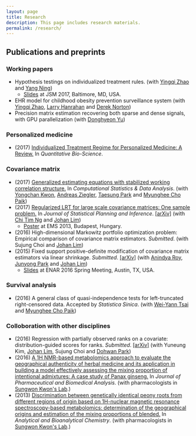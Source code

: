 ```yaml
---
layout: page
title: Research
description: This page includes research materials.
permalink: /research/
---
```


<!-- ## Research interests -->

<!-- Causal inference; machine learning; multivariate analysis; and optimization. -->

## Publications and preprints

### Working papers 

* Hypothesis testings on individualized treatment rules. (with [Yingqi Zhao](https://www.fredhutch.org/en/labs/profiles/zhao-yingqi.html) and [Yang Ning](http://yangning.stat.cornell.edu/))
	* [Slides](https://www.dropbox.com/s/1h7h7w5wgt4n58q/20170801_ITR_ver4.pdf?dl=0) at JSM 2017, Baltimore, MD, USA.
* EHR model for childhood obesity prevention surveillance system (with [Yingqi Zhao](https://www.fredhutch.org/en/labs/profiles/zhao-yingqi.html), [Larry Hanrahan](http://www.fammed.wisc.edu/directory/16844/) and [Derek Norton](https://www.biostat.wisc.edu/content/norton-derek))
* Precision matrix estimation recovering both sparse and dense signals, with GPU parallelization (with [Donghyeon Yu](https://sites.google.com/site/dhyeonyu/))

### Personalized medicine

* (2017) [Individualized Treatment Regime for Personalized Medicine: A Review.](https://doi.org/10.22283/qbs.2017.36.1.7) In *Quantitative Bio-Science*.

### Covariance matrix

* (2017) [Generalized estimating equations with stabilized working correlation structure.](https://doi.org/10.1016/j.csda.2016.08.016) In *Computational Statistics & Data Analysis*. (with [Yongchan Kwon](https://www.researchgate.net/profile/Yongchan_Kwon), [Andreas Ziegler](http://inflammation-at-interfaces.de/en/profile/members/members/andreas-ziegler), [Taesung Park](http://bibs.snu.ac.kr/) and [Myunghee Cho Paik](http://stat2.jnu.ac.kr/~mhcho/))
* (2017) [Regularized LRT for large scale covariance matrices: One sample problem.](https://doi.org/10.1016/j.jspi.2016.06.006) In *Journal of Statistical Planning and Inference*. [[arXiv]](https://arxiv.org/abs/1502.00384) (with [Chi Tim Ng](https://scholar.google.com.hk/citations?hl=zh-TW&user=91bnClD6VggC&view_op=list_works&sortby=pubdate) and [Johan Lim](https://stat.snu.ac.kr/johanlim/))
	* [Poster](https://www.dropbox.com/s/c8l354x81r5alu8/%ED%8F%AC%EC%8A%A4%ED%84%B0%280711%29.pdf?dl=0) at EMS 2013, Budapest, Hungary.
* (2016) High-dimensional Markowitz portfolio optimization problem: Empirical comparison of covariance matrix estimators. *Submitted*. (with Sujung Choi and [Johan Lim](https://stat.snu.ac.kr/johanlim/))
* (2015) Fixed support positive-definite modification of covariance matrix estimators via linear shrinkage. *Submitted*. [[arXiv]](http://arxiv.org/abs/1606.03814) (with [Anindya Roy](http://www.math.umbc.edu/~anindya/), [Junyong Park](http://www.math.umbc.edu/~junpark/) and [Johan Lim](https://stat.snu.ac.kr/johanlim/))
	* [Slides](https://www.dropbox.com/s/q33p9d25u9rc5rb/20160307_ENAR.pdf?dl=0) at ENAR 2016 Spring Meeting, Austin, TX, USA.

### Survival analysis

* (2016) A general class of quasi-independence tests for left-truncated right-censored data. Accepted by *Statistica Sinica*. (with [Wei-Yann Tsai](https://www.mailman.columbia.edu/people/our-faculty/wt5) and [Myunghee Cho Paik](http://stat2.jnu.ac.kr/~mhcho/))

### Colloboration with other disciplines

* (2016) Regression with partially observed ranks on a covariate: distribution-guided scores for ranks. *Submitted*. [[arXiv]](https://arxiv.org/abs/1701.01097) (with Yuneung Kim, [Johan Lim](https://stat.snu.ac.kr/johanlim/), Sujung Choi and [Dohwan Park](http://www.math.umbc.edu/people/parkD.htm))
* (2016) [A 1H NMR-based metabolomics approach to evaluate the geographical authenticity of herbal medicine and its application in building a model effectively assessing the mixing proportion of intentional admixtures: A case study of Panax ginseng.](https://doi.org/10.1016/j.jpba.2016.02.028) In *Journal of Pharmaceutical and Biomedical Analysis*. (with pharmacologists in [Sungwon Kwon's Lab](http://www.snupharm.ac.kr/swkwon/intex.asp).)
* (2013) [Discrimination between genetically identical peony roots from different regions of origin based on 1H-nuclear magnetic resonance spectroscopy-based metabolomics: determination of the geographical origins and estimation of the mixing proportions of blended.](https://doi.org/10.1007/s00216-013-7182-9) In *Analytical and Bioanalytical Chemistry*. (with pharmacologists in [Sungwon Kwon's Lab](http://www.snupharm.ac.kr/swkwon/intex.asp).)
